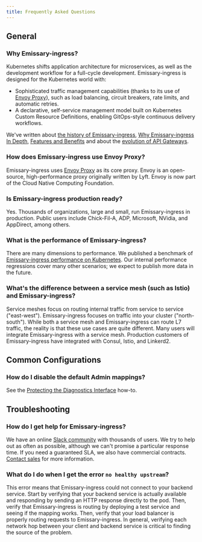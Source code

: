 ```yaml
---
title: Frequently Asked Questions
---
```


## General

### Why Emissary-ingress?

Kubernetes shifts application architecture for microservices, as well as the
development workflow for a full-cycle development. Emissary-ingress is designed for
the Kubernetes world with:

* Sophisticated traffic management capabilities (thanks to its use of [Envoy Proxy](https://www.envoyproxy.io)), such as load balancing, circuit breakers, rate limits, and automatic retries.
* A declarative, self-service management model built on Kubernetes Custom Resource Definitions, enabling GitOps-style continuous delivery workflows.

We've written about [the history of Emissary-ingress](https://blog.getambassador.io/building-ambassador-an-open-source-api-gateway-on-kubernetes-and-envoy-ed01ed520844), [Why Emissary-ingress In Depth](../why-ambassador), [Features and Benefits](../features-and-benefits) and about the [evolution of API Gateways](../../topics/concepts/microservices-api-gateways/).

### How does Emissary-ingress use Envoy Proxy?

Emissary-ingress uses [Envoy Proxy](https://www.envoyproxy.io) as its core proxy. Envoy is an open-source, high-performance proxy originally written by Lyft. Envoy is now part of the Cloud Native Computing Foundation.

### Is Emissary-ingress production ready?

[//]: # (+FIX+ Check for OSS)

Yes. Thousands of organizations, large and small, run Emissary-ingress in production.
Public users include Chick-Fil-A, ADP, Microsoft, NVidia, and AppDirect, among others.

### What is the performance of Emissary-ingress?

There are many dimensions to performance. We published a benchmark of [Emissary-ingress performance on Kubernetes](/resources/envoyproxy-performance-on-k8s/). Our internal performance regressions cover many other scenarios; we expect to publish more data in the future.

### What's the difference between a service mesh (such as Istio) and Emissary-ingress?

[//]: # (+FIX+ Check for OSS)

Service meshes focus on routing internal traffic from service to service
("east-west"). Emissary-ingress focuses on traffic into your cluster ("north-south").
While both a service mesh and Emissary-ingress can route L7 traffic, the reality is that
these use cases are quite different. Many users will integrate Emissary-ingress with a
service mesh. Production customers of Emissary-ingress have integrated with Consul,
Istio, and Linkerd2.

## Common Configurations

### How do I disable the default Admin mappings?

See the [Protecting the Diagnostics Interface](../../howtos/protecting-diag-access) how-to.

## Troubleshooting

### How do I get help for Emissary-ingress?

We have an online [Slack community](http://a8r.io/slack) with thousands of
users. We try to help out as often as possible, although we can't promise a
particular response time. If you need a guaranteed SLA, we also have commercial
contracts. [Contact sales](/contact-us/) for more information.

### What do I do when I get the error `no healthy upstream`?

This error means that Emissary-ingress could not connect to your backend service.
Start by verifying that your backend service is actually available and
responding by sending an HTTP response directly to the pod. Then, verify that
Emissary-ingress is routing by deploying a test service and seeing if the mapping
works. Then, verify that your load balancer is properly routing requests to
Emissary-ingress. In general, verifying each network hop between your client and
backend service is critical to finding the source of the problem.
